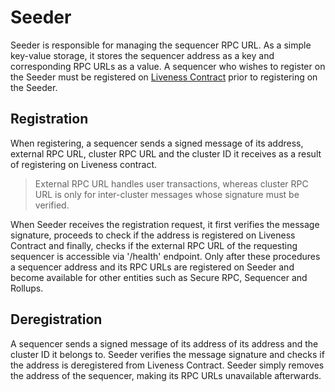 # Seeder
Seeder is responsible for managing the sequencer RPC URL. As a simple key-value storage, it stores the sequencer address as a key and corresponding RPC URLs as a value. A sequencer who wishes to register on the Seeder must be registered on [Liveness Contract]() prior to registering on the Seeder.

## Registration
When registering, a sequencer sends a signed message of its address, external RPC URL, cluster RPC URL and the cluster ID it receives as a result of registering on Liveness contract. 

> External RPC URL handles user transactions, whereas cluster RPC URL is only for inter-cluster messages whose signature must be verified.

When Seeder receives the registration request, it first verifies the message signature, proceeds to check if the address is registered on Liveness Contract and finally, checks if the external RPC URL of the requesting sequencer is accessible via '/health' endpoint. Only after these procedures a sequencer address and its RPC URLs are registered on Seeder and become available for other entities such as Secure RPC, Sequencer and Rollups.

## Deregistration
A sequencer sends a signed message of its address of its address and the cluster ID it belongs to. Seeder verifies the message signature and checks if the address is deregistered from Liveness Contract. Seeder simply removes the address of the sequencer, making its RPC URLs unavailable afterwards.